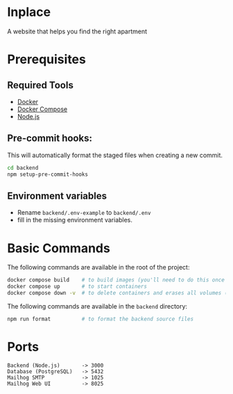 # Inplace
A website that helps you find the right apartment

# Prerequisites

## Required Tools
- [Docker](https://docs.docker.com/engine/install/)
- [Docker Compose](https://docs.docker.com/compose/install/)
- [Node.js](https://nodejs.org/en)

## Pre-commit hooks:
This will automatically format the staged files when creating a new commit.
```bash
cd backend
npm setup-pre-commit-hooks
```

## Environment variables
- Rename `backend/.env-example` to `backend/.env`
- fill in the missing environment variables.

# Basic Commands
The following commands are available in the root of the project:
```bash
docker compose build    # to build images (you'll need to do this once every time backend/package.json changes)
docker compose up       # to start containers
docker compose down -v  # to delete containers and erases all volumes (including the database contents)
```

The following commands are available in the `backend` directory:
```bash
npm run format          # to format the backend source files
```

# Ports
```
Backend (Node.js)       -> 3000
Database (PostgreSQL)   -> 5432
Mailhog SMTP            -> 1025
Mailhog Web UI          -> 8025 
```
